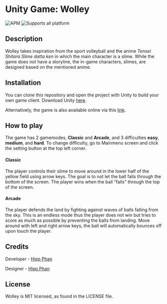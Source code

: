 <p>
  <p align="left">
  <h1>Unity Game: Wolley</h1>
  <span>
    <img alt="APM" src="https://img.shields.io/apm/l/vim-mode">
  </span>
  <span>
    <img alt="Supports all platform" src="https://img.shields.io/badge/platform-mobile%20%7C%20pc-rgb(137%2C%20137%2C%20137)">
   </span>
  </p>
</p>

## Description
Wolley takes inspiration from the sport volleyball and the anime *Tensei Shitara Slime datta ken* in which the main character is a slime.
While the game does not have a storyline, the in-game characters, slimes, are designed based on the mentioned anime.

## Installation
You can clone this repository and open the project with Unity to build your own game client. Download Unity <a href="https://store.unity.com/">here</a>.

Alternatively, the game is also available online via this <a href="https://portfolio-hqp.herokuapp.com/wolley">link</a>.

## How to play
The game has 2 gamemodes, **Classic** and **Arcade**, and 3 difficulties **easy**, **medium**, and **hard**. To change difficulty,
go to Mainmenu screen and click the setting button at the top left corner.
#### Classic
The player controls their slime to move around in the lower half of the yellow field using arrow keys. The goal is to not let the ball falls
through the bottom of the screen. The player wins when the ball "falls" through the top of the screen.
#### Arcade
The player defends the land by fighting against waves of balls falling from the sky. This is an endless mode thus the player does not win 
but tries to score as much as possible by preventing the balls from landing. Move around with left and right arrow keys, the ball will
automatically bounces off upon touch the player.
## Credits
Developer - <a href="https://www.github.com/hiepqphan">Hiep Phan</a>

Designer - <a href="https://www.github.com/hiepqphan">Hiep Phan</a>

## License
Wolley is MIT licensed, as found in the LICENSE file.
